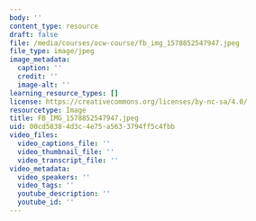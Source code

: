 ```yaml
---
body: ''
content_type: resource
draft: false
file: /media/courses/ocw-course/fb_img_1578852547947.jpeg
file_type: image/jpeg
image_metadata:
  caption: ''
  credit: ''
  image-alt: ''
learning_resource_types: []
license: https://creativecommons.org/licenses/by-nc-sa/4.0/
resourcetype: Image
title: FB_IMG_1578852547947.jpeg
uid: 00cd5838-4d3c-4e75-a563-3794ff5c4fbb
video_files:
  video_captions_file: ''
  video_thumbnail_file: ''
  video_transcript_file: ''
video_metadata:
  video_speakers: ''
  video_tags: ''
  youtube_description: ''
  youtube_id: ''
---
```

